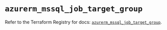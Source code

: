# `azurerm_mssql_job_target_group`

Refer to the Terraform Registry for docs: [`azurerm_mssql_job_target_group`](https://registry.terraform.io/providers/hashicorp/azurerm/4.20.0/docs/resources/mssql_job_target_group).
